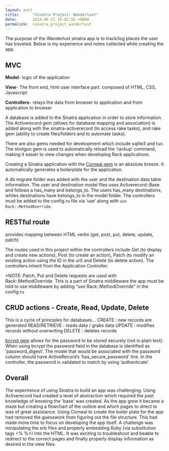 ```yaml
---
layout: post
title:      "Sinatra Project: Wanderlust"
date:       2019-06-23 19:02:56 +0000
permalink:  sinatra_project_wanderlust
---
```


The purpose of the Wanderlust sinatra app is to track/log places the user has traveled. Below is my experience and notes collected while creating the app.

## MVC

**Model**- logic of the application

**View**- The front end, html user interface part. composed of HTML, CSS, Javascript

**Controllers**- relays the data from browser to application and from application to browser

A database is added to the Sinatra application in order to store information. The Activerecord gem (allows for database mapping and association) is added along with the sinatra-activerecord (to access rake tasks), and rake gem (ability to create files/folders and to automate tasks).

There are also gems needed for development which include sqlite3 and tux. The shotgun gem is used to automatically reload the ‘rackup’ command, making it easier to view changes when developing Rack applications.

Creating a Sinatra application with the [Corneal gem](https://github.com/thebrianemory/corneal )  is an absolute breeze. It automatically generates a boilerplate for the application.

A db migrate folder was added with the user and the destination data table information. The user and destination model files uses Activerecord::Base and follows a has_many and belongs_to. The users has_many destinations, whiles destinations have belongs_to in the model folder. The controllers must be added to the config.ru file via ‘use’ along with `use Rack::MethodOverride`.


## RESTful route
provides mapping between HTML verbs (get, post, put, delete, update, patch)

The routes used in this project within the controllers include Get (to display and create new actions), Post (to create an action), Patch (to modify an existing action using the ID in the url) and Delete (to delete action). The controllers inherit from the Application Controller.

*NOTE: Patch, Put and Delete requests are used with Rack::MethodOverride. This is a part of Sinatra middleware the app must be told to use middleware by adding “use Rack::MethodOverride” in the config.ru


## CRUD actions - Create, Read, Update, Delete
This is a cycle of principles for databases…
CREATE : new records are generated
READ/RETRIEVE : reads data / grabs data
UPDATE : modifies records without overwriting
DELETE : deletes records

[bcrypt gem]( https://github.com/codahale/bcrypt-ruby) allows for the password to be stored securely (not in plain text). When using bcrypt the password field in the database is identified as ‘password_digest’. The model that would be associated with the password column should have ActiveRecord’s ‘has_secure_password’ line. In the controller, the password is validated to match by using ‘authenticate’.

## Overall
The experirence of using Sinatra to build an app was challenging. Using Activerecord had created a level of abstraction which required the past knowledge of knowing the 'base' was created. As the app grew it became a maze but creating a flowchart of the outline and which pages to direct to was of great assistance. Using Corneal to create the boiler plate for the app had removed the guesswork from figuring out the file structure. This had made more time to focus on developing the app itself. A challenge was minipulating the erb files and properly embedding Ruby (via substitution tags <% %>) into the HTML. It was exciting to troubleshoot and beable to redirect to the correct pages and finally properly display information as desired in the view files.
